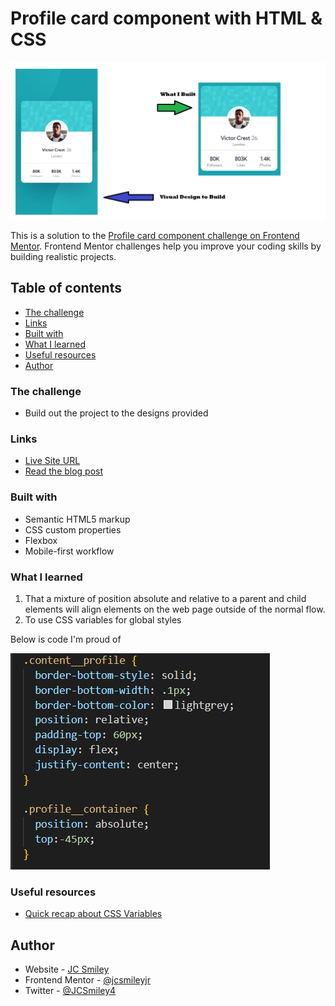 # Profile card component with HTML & CSS
![Image of designs vs what was built](./images/what-i-built.png)

This is a solution to the [Profile card component challenge on Frontend Mentor](https://www.frontendmentor.io/challenges/profile-card-component-cfArpWshJ). Frontend Mentor challenges help you improve your coding skills by building realistic projects. 

## Table of contents
- [The challenge](#the-challenge)
- [Links](#links)
- [Built with](#built-with)
- [What I learned](#what-i-learned)
- [Useful resources](#useful-resources)
- [Author](#author)

### The challenge

- Build out the project to the designs provided

### Links

- [Live Site URL](https://jcsmileyjr.github.io/Profile-card-component/)
- [Read the blog post](https://dev.to/jcsmileyjr/frontend-challenge-4-profile-card-component-46b9)

### Built with

- Semantic HTML5 markup
- CSS custom properties
- Flexbox
- Mobile-first workflow

### What I learned

1. That a mixture of position absolute and relative to a parent and child elements will align elements on the web page outside of the normal flow.
2. To use CSS variables for global styles

Below is code I'm proud of

![Absolute and Relative positioning](./images/center-image-code.PNG)

### Useful resources

- [Quick recap about CSS Variables](https://css-tricks.com/difference-between-types-of-css-variables/)

## Author

- Website - [JC Smiley](https://www.jcsmileyjr.com)
- Frontend Mentor - [@jcsmileyjr](https://www.frontendmentor.io/profile/jcsmileyjr)
- Twitter - [@JCSmiley4](https://twitter.com/JCSmiley4)
